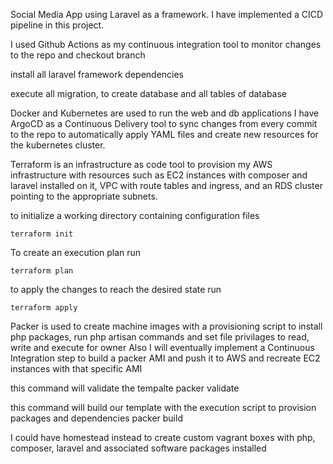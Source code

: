 Social Media App using Laravel as a framework. 
I have implemented a CICD pipeline in this project.


I used Github Actions as my continuous integration tool to monitor changes to the repo and
  checkout branch
  
  install all laravel framework dependencies
  
  execute all migration, to create database and all tables of database



Docker and Kubernetes are used to run the web and db applications
I have ArgoCD as a Continuous Delivery tool to sync changes from every commit to the repo to automatically apply YAML files and create new resources for the kubernetes cluster.

Terraform is an infrastructure as code tool to provision my AWS infrastructure with resources such as EC2 instances with composer and laravel installed on it, VPC with route tables and ingress, and an RDS cluster pointing to the appropriate subnets.

to initialize a working directory containing configuration files

    terraform init

To create an execution plan run

    terraform plan

to apply the changes to reach the desired state run

    terraform apply
  
  
Packer is used to create machine images with a provisioning script to install php packages, run php artisan commands and set file privilages to read, write and execute for owner
Also I will eventually implement a Continuous Integration step to build a packer AMI and push it to AWS and recreate EC2 instances with that specific AMI

this command will validate the tempalte
    packer validate
  
this command will build our template with the execution script to provision packages and dependencies
    packer build


I could have homestead instead to create custom vagrant boxes with php, composer, laravel and associated software packages installed
